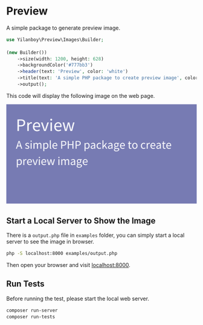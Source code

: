 # Preview

A simple package to generate preview image.

```php
use Yilanboy\Preview\Images\Builder;

(new Builder())
    ->size(width: 1200, height: 628)
    ->backgroundColor('#777bb3')
    ->header(text: 'Preview', color: 'white')
    ->title(text: 'A simple PHP package to create preview image', color: 'white')
    ->output();
```

This code will display the following image on the web page.

![preview](images/preview.png)

## Start a Local Server to Show the Image

There is a `output.php` file in `examples` folder, you can simply start a local server to see the image in browser.

```bash
php -S localhost:8000 examples/output.php
```

Then open your browser and visit [localhost:8000](http://localhost:8000).

## Run Tests

Before running the test, please start the local web server.

```bash
composer run-server
composer run-tests
```
